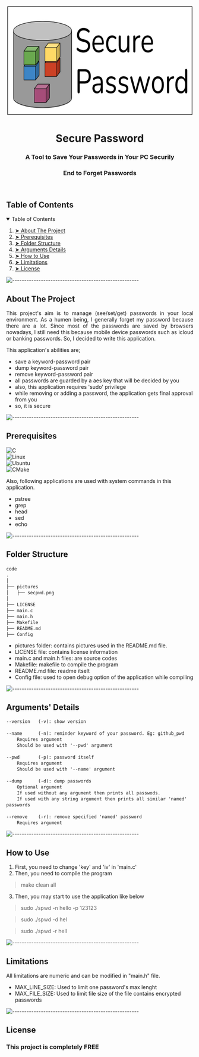 <p align="center"> 
  <img src="pictures/secpwd.png" width="650px" height="300px">
</p>
<h1 align="center"> Secure Password </h1>
<h3 align="center"> A Tool to Save Your Passwords in Your PC Securily </h3>  
<h3 align="center"> End to Forget Passwords </h3>  

</br>

<!-- TABLE OF CONTENTS -->
<h2 id="table-of-contents"> Table of Contents</h2>

<details open="open">
  <summary>Table of Contents</summary>
  <ol>
    <li><a href="#about-the-project"> ➤ About The Project</a></li>
    <li><a href="#prerequisites"> ➤ Prerequisites</a></li>
    <li><a href="#folder-structure"> ➤ Folder Structure</a></li>
    <li><a href="#arguments-details"> ➤ Arguments Details</a></li>
    <li><a href="#how-to-use"> ➤ How to Use</a></li>
    <li><a href="#limitations"> ➤ Limitations</a></li>
    <li><a href="#license"> ➤ License</a></li>
  </ol>
</details>

![-----------------------------------------------------](https://raw.githubusercontent.com/andreasbm/readme/master/assets/lines/rainbow.png)

<!-- ABOUT THE PROJECT -->
<h2 id="about-the-project"> About The Project</h2>

<p align="justify"> 
  This project's aim is to manage (see/set/get) passwords in your local environment.
  As a humen being, I generally forget my password because there are a lot. Since most of the passwords are saved by browsers nowadays, I still need this because mobile device passwords such as icloud or banking passwords. So, I decided to write this application.
  
  This application's abilities are;

  * save a keyword-password pair
  * dump keyword-password pair
  * remove keyword-password pair
  * all passwords are guarded by a aes key that will be decided by you
  * also, this application requires 'sudo' privilege
  * while removing or adding a password, the application gets final approval from you
  * so, it is secure
</p>

![-----------------------------------------------------](https://raw.githubusercontent.com/andreasbm/readme/master/assets/lines/rainbow.png)

<!-- PREREQUISITES -->
<h2 id="prerequisites"> Prerequisites</h2>

![C](https://img.shields.io/badge/c-%2300599C.svg?style=for-the-badge&logo=c&logoColor=white) <br>
![Linux](https://img.shields.io/badge/Linux-FCC624?style=for-the-badge&logo=linux&logoColor=black) <br>
![Ubuntu](https://img.shields.io/badge/Ubuntu-E95420?style=for-the-badge&logo=ubuntu&logoColor=white) <br>
![CMake](https://img.shields.io/badge/CMake-064F8C?style=for-the-badge&logo=cmake&logoColor=white) <br>

Also, following applications are used with system commands in this application.

* pstree
* grep
* head
* sed
* echo

![-----------------------------------------------------](https://raw.githubusercontent.com/andreasbm/readme/master/assets/lines/rainbow.png)

<!-- FOLDER STRUCTURE -->
<h2 id="folder-structure"> Folder Structure</h2>

    code
    .
    │
    ├── pictures
    │   ├── secpwd.png
    │
    ├── LICENSE
    ├── main.c  
    ├── main.h    
    ├── Makefile 
    ├── README.md
    ├── Config

* pictures folder: contains pictures used in the README.md file.
* LICENSE file: contains license information
* main.c and main.h files: are source codes
* Makefile: makefile to compile the program
* README.md file: readme itselt
* Config file: used to open debug option of the application while compiling  

![-----------------------------------------------------](https://raw.githubusercontent.com/andreasbm/readme/master/assets/lines/rainbow.png)

<!-- ARGUMENTS -->
<h2 id="arguments-details"> Arguments' Details</h2>
<p>    

	--version 	(-v): show version

	--name    	(-n): reminder keyword of your password. Eg: github_pwd
		Requires argument
		Should be used with '--pwd' argument

	--pwd     	(-p): password itself
		Requires argument
		Should be used with '--name' argument

	--dump    	(-d): dump passwords
		Optional argument
		If used without any argument then prints all passwods.
		If used with any string argument then prints all similar 'named' passwords

	--remove  	(-r): remove specified 'named' password
		Requires argument



![-----------------------------------------------------](https://raw.githubusercontent.com/andreasbm/readme/master/assets/lines/rainbow.png)

<!-- HOWTO -->
<h2 id="how-to-use"> How to Use</h2>

1. First, you need to change 'key' and 'iv' in 'main.c'
2. Then, you need to compile the program
> make clean all
3. Then, you may start to use the application like below
> sudo ./spwd -n hello -p 123123

> sudo ./spwd -d hel

> sudo ./spwd -r hell

![-----------------------------------------------------](https://raw.githubusercontent.com/andreasbm/readme/master/assets/lines/rainbow.png)

<!-- LIMITS -->
<h2 id="limitations"> Limitations</h2>

All limitations are numeric and can be modified in "main.h" file.

* MAX_LINE_SIZE:      Used to limit one password's max lenght
* MAX_FILE_SIZE:      Used to limit file size of the file contains encrypted passwords

![-----------------------------------------------------](https://raw.githubusercontent.com/andreasbm/readme/master/assets/lines/rainbow.png)

<!-- LICENSE -->
<h2 id="license"> License</h2>

<h3 align="left"> This project is completely FREE </h3>

